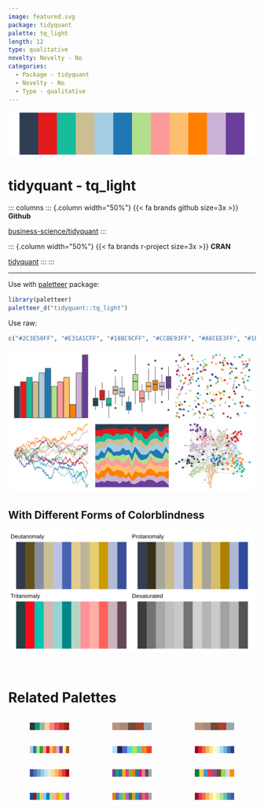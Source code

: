 ```yaml
---
image: featured.svg
package: tidyquant
palette: tq_light
length: 12
type: qualitative
novelty: Novelty - No
categories:
  - Package - tidyquant
  - Novelty - No
  - Type - qualitative
---
```


![](featured.svg)

# tidyquant - tq_light 

::: columns
::: {.column width="50%"}
{{< fa brands github size=3x >}}
**Github**

[business-science/tidyquant](https://github.com/business-science/tidyquant)
:::

::: {.column width="50%"}
{{< fa brands r-project size=3x >}}
**CRAN**

[tidyquant](https://CRAN.R-project.org/package=tidyquant)
:::
:::

<hr> 

Use with [paletteer](https://emilhvitfeldt.github.io/paletteer/) package:

```r
library(paletteer)
paletteer_d("tidyquant::tq_light")
```

Use raw:

```r
c("#2C3E50FF", "#E31A1CFF", "#18BC9CFF", "#CCBE93FF", "#A6CEE3FF", "#1F78B4FF", "#B2DF8AFF", "#FB9A99FF", "#FDBF6FFF", "#FF7F00FF", "#CAB2D6FF", "#6A3D9AFF")
``` 

![](examples.png) <br>

## With Different Forms of Colorblindness

![](colorblind.svg) 

<br>

# Related Palettes

<div class="list" style="display: grid; grid-template-columns: auto auto auto;"> <figure class="figure">
<a href="../../awtools/a_palette/"> <img src="../../awtools/a_palette/featured.svg" style="width: 100%;" class="figure-img"></a>
</figure> <figure class="figure">
<a href="../../ButterflyColors/hamadryas_feronia/"> <img src="../../ButterflyColors/hamadryas_feronia/featured.svg" style="width: 100%;" class="figure-img"></a>
</figure> <figure class="figure">
<a href="../../ButterflyColors/hamadryas_feronia/"> <img src="../../ButterflyColors/hamadryas_feronia/featured.svg" style="width: 100%;" class="figure-img"></a>
</figure> <figure class="figure">
<a href="../../RColorBrewer/Paired/"> <img src="../../RColorBrewer/Paired/featured.svg" style="width: 100%;" class="figure-img"></a>
</figure> <figure class="figure">
<a href="../../Redmonder/qMSOSlp/"> <img src="../../Redmonder/qMSOSlp/featured.svg" style="width: 100%;" class="figure-img"></a>
</figure> <figure class="figure">
<a href="../../RColorBrewer/RdYlBu/"> <img src="../../RColorBrewer/RdYlBu/featured.svg" style="width: 100%;" class="figure-img"></a>
</figure> <figure class="figure">
<a href="../../khroma/sunset/"> <img src="../../khroma/sunset/featured.svg" style="width: 100%;" class="figure-img"></a>
</figure> <figure class="figure">
<a href="../../rcartocolor/Bold/"> <img src="../../rcartocolor/Bold/featured.svg" style="width: 100%;" class="figure-img"></a>
</figure> <figure class="figure">
<a href="../../awtools/mpalette/"> <img src="../../awtools/mpalette/featured.svg" style="width: 100%;" class="figure-img"></a>
</figure> <figure class="figure">
<a href="../../tidyquant/tq_dark/"> <img src="../../tidyquant/tq_dark/featured.svg" style="width: 100%;" class="figure-img"></a>
</figure> <figure class="figure">
<a href="../../rcartocolor/Vivid/"> <img src="../../rcartocolor/Vivid/featured.svg" style="width: 100%;" class="figure-img"></a>
</figure> <figure class="figure">
<a href="../../RColorBrewer/Spectral/"> <img src="../../RColorBrewer/Spectral/featured.svg" style="width: 100%;" class="figure-img"></a>
</figure> 
</div>
